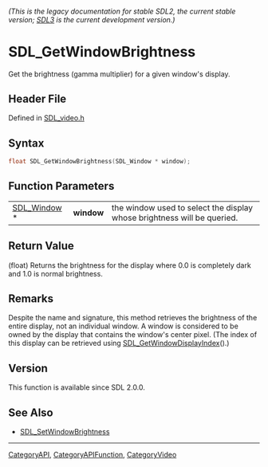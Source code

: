 ###### (This is the legacy documentation for stable SDL2, the current stable version; [SDL3](https://wiki.libsdl.org/SDL3/) is the current development version.)
# SDL_GetWindowBrightness

Get the brightness (gamma multiplier) for a given window's display.

## Header File

Defined in [SDL_video.h](https://github.com/libsdl-org/SDL/blob/SDL2/include/SDL_video.h)

## Syntax

```c
float SDL_GetWindowBrightness(SDL_Window * window);
```

## Function Parameters

|                            |            |                                                                         |
| -------------------------- | ---------- | ----------------------------------------------------------------------- |
| [SDL_Window](SDL_Window) * | **window** | the window used to select the display whose brightness will be queried. |

## Return Value

(float) Returns the brightness for the display where 0.0 is completely dark
and 1.0 is normal brightness.

## Remarks

Despite the name and signature, this method retrieves the brightness of the
entire display, not an individual window. A window is considered to be
owned by the display that contains the window's center pixel. (The index of
this display can be retrieved using
[SDL_GetWindowDisplayIndex](SDL_GetWindowDisplayIndex)().)

## Version

This function is available since SDL 2.0.0.

## See Also

- [SDL_SetWindowBrightness](SDL_SetWindowBrightness)

----
[CategoryAPI](CategoryAPI), [CategoryAPIFunction](CategoryAPIFunction), [CategoryVideo](CategoryVideo)

